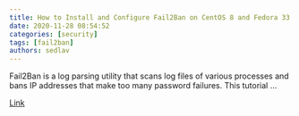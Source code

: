 ```yaml
---
title: How to Install and Configure Fail2Ban on CentOS 8 and Fedora 33
date: 2020-11-28 08:54:52
categories: [security]
tags: [fail2ban]
authors: sedlav
---
```


Fail2Ban is a log parsing utility that scans log files of various processes and bans IP addresses that make too many password failures. This tutorial ...

[Link](https://www.howtoforge.com/how-to-install-and-configure-fail2ban-on-fedora-33-centos-8/)
